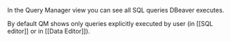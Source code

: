 In the Query Manager view you can see all SQL queries DBeaver executes.

By default QM shows only queries explicitly executed by user (in [[SQL editor]] or in [[Data Editor]]). 